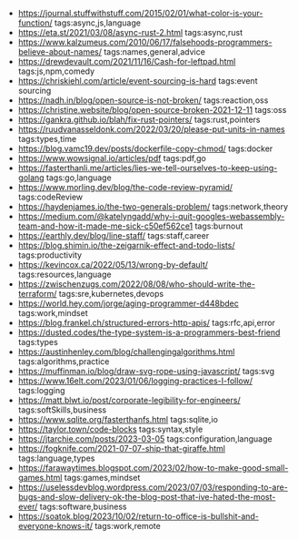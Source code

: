 - https://journal.stuffwithstuff.com/2015/02/01/what-color-is-your-function/ tags:async,js,language
- https://eta.st/2021/03/08/async-rust-2.html tags:async,rust
- https://www.kalzumeus.com/2010/06/17/falsehoods-programmers-believe-about-names/ tags:names,general,advice
- https://drewdevault.com/2021/11/16/Cash-for-leftpad.html tags:js,npm,comedy
- https://chriskiehl.com/article/event-sourcing-is-hard tags:event sourcing
- https://nadh.in/blog/open-source-is-not-broken/ tags:reaction,oss
- https://christine.website/blog/open-source-broken-2021-12-11 tags:oss
- https://gankra.github.io/blah/fix-rust-pointers/ tags:rust,pointers
- https://ruudvanasseldonk.com/2022/03/20/please-put-units-in-names tags:types,time
- https://blog.vamc19.dev/posts/dockerfile-copy-chmod/ tags:docker
- https://www.wowsignal.io/articles/pdf tags:pdf,go
- https://fasterthanli.me/articles/lies-we-tell-ourselves-to-keep-using-golang tags:go,language
- https://www.morling.dev/blog/the-code-review-pyramid/ tags:codeReview
- https://haydenjames.io/the-two-generals-problem/ tags:network,theory
- https://medium.com/@katelyngadd/why-i-quit-googles-webassembly-team-and-how-it-made-me-sick-c50ef562ce1 tags:burnout
- https://earthly.dev/blog/line-staff/ tags:staff,career
- https://blog.shimin.io/the-zeigarnik-effect-and-todo-lists/ tags:productivity
- https://kevincox.ca/2022/05/13/wrong-by-default/ tags:resources,language
- https://zwischenzugs.com/2022/08/08/who-should-write-the-terraform/ tags:sre,kubernetes,devops
- https://world.hey.com/jorge/aging-programmer-d448bdec tags:work,mindset
- https://blog.frankel.ch/structured-errors-http-apis/ tags:rfc,api,error
- https://dusted.codes/the-type-system-is-a-programmers-best-friend tags:types
- https://austinhenley.com/blog/challengingalgorithms.html tags:algorithms,practice
- https://muffinman.io/blog/draw-svg-rope-using-javascript/ tags:svg
- https://www.16elt.com/2023/01/06/logging-practices-I-follow/ tags:logging
- https://matt.blwt.io/post/corporate-legibility-for-engineers/ tags:softSkills,business
- https://www.sqlite.org/fasterthanfs.html tags:sqlite,io
- https://taylor.town/code-blocks tags:syntax,style
- https://jtarchie.com/posts/2023-03-05 tags:configuration,language
- https://fogknife.com/2021-07-07-ship-that-giraffe.html tags:language,types
- https://farawaytimes.blogspot.com/2023/02/how-to-make-good-small-games.html tags:games,mindset
- https://uselessdevblog.wordpress.com/2023/07/03/responding-to-are-bugs-and-slow-delivery-ok-the-blog-post-that-ive-hated-the-most-ever/ tags:software,business
- https://soatok.blog/2023/10/02/return-to-office-is-bullshit-and-everyone-knows-it/ tags:work,remote
